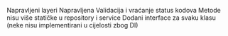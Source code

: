 Napravljeni layeri
Napravljena Validacija i vraćanje status kodova
Metode nisu više statičke u repository i service 
Dodani interface za svaku klasu (neke nisu implementirani u cijelosti zbog DI)

